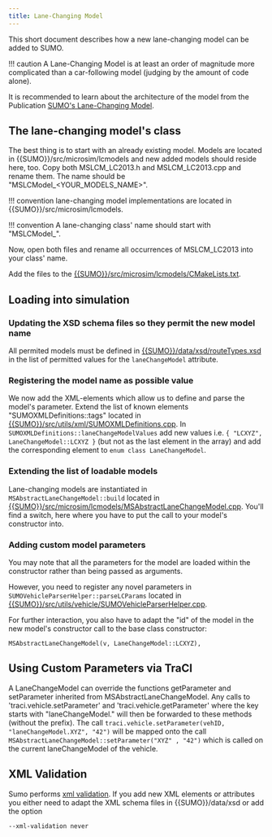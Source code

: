 ```yaml
---
title: Lane-Changing Model
---
```


This short document describes how a new lane-changing model can be added
to SUMO.

!!! caution
    A Lane-Changing Model is at least an order of magnitude more complicated
    than a car-following model (judging by the amount of code alone).

It is recommended to learn about the architecture of the model from the
Publication [SUMO's Lane-Changing
Model](https://elib.dlr.de/102254/1/Springer-SUMOs_Lane_changing_model.pdf).

## The lane-changing model's class

The best thing is to start with an already existing model. Models are
located in {{SUMO}}/src/microsim/lcmodels and new added models should reside
here, too. Copy both MSLCM_LC2013.h and
MSLCM_LC2013.cpp and rename them. The name should be
"MSLCModel_<YOUR_MODELS_NAME\>".

!!! convention
    lane-changing model implementations are located in {{SUMO}}/src/microsim/lcmodels.

!!! convention
    A lane-changing class' name should start with "MSLCModel_".

Now, open both files and rename all occurrences of MSLCM_LC2013
into your class' name.

Add the files to the [{{SUMO}}/src/microsim/lcmodels/CMakeLists.txt]({{Source}}src/microsim/lcmodels/CMakeLists.txt).

## Loading into simulation

### Updating the XSD schema files so they permit the new model name

All permited models must be defined in [{{SUMO}}/data/xsd/routeTypes.xsd]({{Source}}data/xsd/routeTypes.xsd) in the list of permitted values for the `laneChangeModel` attribute.

### Registering the model name as possible value

We now add the XML-elements which allow us to define and parse the
model's parameter. Extend the list of known elements
"SUMOXMLDefinitions::tags" located in [{{SUMO}}/src/utils/xml/SUMOXMLDefinitions.cpp]({{Source}}src/utils/xml/SUMOXMLDefinitions.cpp).
In `SUMOXMLDefinitions::laneChangeModelValues` add new values i.e. `{ "LCXYZ", LaneChangeModel::LCXYZ }` (but not as the last element in the array)
and add the corresponding element to `enum class LaneChangeModel`.

### Extending the list of loadable models
Lane-changing models are instantiated in `MSAbstractLaneChangeModel::build`
located in
[{{SUMO}}/src/microsim/lcmodels/MSAbstractLaneChangeModel.cpp]({{Source}}src/microsim/lcmodels/MSAbstractLaneChangeModel.cpp). You'll find a switch, here
where you have to put the call to your model's constructor into.

### Adding custom model parameters

You may note that all the parameters for the model are loaded within the
constructor rather than being passed as arguments.

However, you need to register any novel parameters in
`SUMOVehicleParserHelper::parseLCParams`
located in
[{{SUMO}}/src/utils/vehicle/SUMOVehicleParserHelper.cpp]({{Source}}src/utils/vehicle/SUMOVehicleParserHelper.cpp).


For further interaction, you also have to adapt the "id" of the model in
the new model's constructor call to the base class constructor:

```
MSAbstractLaneChangeModel(v, LaneChangeModel::LCXYZ),
```

## Using Custom Parameters via TraCI

A LaneChangeModel can override the functions getParameter and setParameter
inherited from MSAbstractLaneChangeModel.
Any calls to 'traci.vehicle.setParameter' and 'traci.vehicle.getParameter' where
the key starts with "laneChangeModel." will then be forwarded to these methods (without the prefix).
The call
`traci.vehicle.setParameter(vehID, "laneChangeModel.XYZ", "42")`
will be mapped onto the call
`MSAbstractLaneChangeModel::setParameter("XYZ" , "42")` which is called on the current laneChangeModel of the vehicle.


## XML Validation

Sumo performs [xml validation](../../XMLValidation.md). If you add new
XML elements or attributes you either need to adapt the XML schema files
in {{SUMO}}/data/xsd or add the option

```
--xml-validation never
```
